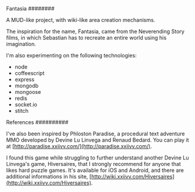 Fantasia
########

A MUD-like project, with wiki-like area creation mechanisms.

The inspiration for the name, Fantasia, came from the Neverending Story films, in which Sebastian has to recreate an entire world using his imagination.

I'm also experimenting on the following technologies:

- node
- coffeescript
- express
- mongodb
- mongoose
- redis
- socket.io
- stitch

References
##########

I've also been inspired by Phloston Paradise, a procedural text adventure MMO developed by Devine Lu Linvega and Renaud Bedard. You can play it at [http://paradise.xxiivv.com/](http://paradise.xxiivv.com/).

I found this game while struggling to further understand another Devine Lu Linvega's game, Hiversaires, that I strongly recommend for anyone that likes hard puzzle games. It's available for iOS and Android, and there are additional informations in his site, [http://wiki.xxiivv.com/Hiversaires](http://wiki.xxiivv.com/Hiversaires).